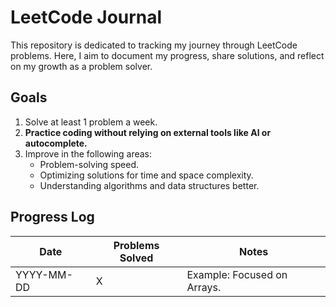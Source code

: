 # LeetCode Journal

This repository is dedicated to tracking my journey through LeetCode problems. Here, I aim to document my progress, share solutions, and reflect on my growth as a problem solver.

## Goals

1. Solve at least 1 problem a week.
2. **Practice coding without relying on external tools like AI or autocomplete.**
3. Improve in the following areas:
   - Problem-solving speed.
   - Optimizing solutions for time and space complexity.
   - Understanding algorithms and data structures better.

## Progress Log

| Date       | Problems Solved | Notes                           |
|------------|-----------------|---------------------------------|
| YYYY-MM-DD | X               | Example: Focused on Arrays.     |
